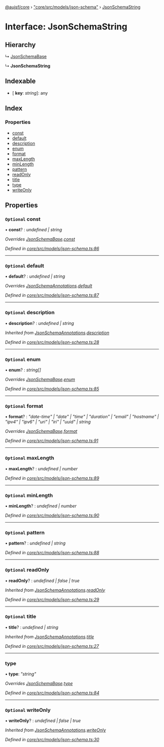 [@aujsf/core](../README.md) › ["core/src/models/json-schema"](../modules/_core_src_models_json_schema_.md) › [JsonSchemaString](_core_src_models_json_schema_.jsonschemastring.md)

# Interface: JsonSchemaString

## Hierarchy

  ↳ [JsonSchemaBase](_core_src_models_json_schema_.jsonschemabase.md)

  ↳ **JsonSchemaString**

## Indexable

* \[ **key**: *string*\]: any

## Index

### Properties

* [const](_core_src_models_json_schema_.jsonschemastring.md#optional-const)
* [default](_core_src_models_json_schema_.jsonschemastring.md#optional-default)
* [description](_core_src_models_json_schema_.jsonschemastring.md#optional-description)
* [enum](_core_src_models_json_schema_.jsonschemastring.md#optional-enum)
* [format](_core_src_models_json_schema_.jsonschemastring.md#optional-format)
* [maxLength](_core_src_models_json_schema_.jsonschemastring.md#optional-maxlength)
* [minLength](_core_src_models_json_schema_.jsonschemastring.md#optional-minlength)
* [pattern](_core_src_models_json_schema_.jsonschemastring.md#optional-pattern)
* [readOnly](_core_src_models_json_schema_.jsonschemastring.md#optional-readonly)
* [title](_core_src_models_json_schema_.jsonschemastring.md#optional-title)
* [type](_core_src_models_json_schema_.jsonschemastring.md#type)
* [writeOnly](_core_src_models_json_schema_.jsonschemastring.md#optional-writeonly)

## Properties

### `Optional` const

• **const**? : *undefined | string*

*Overrides [JsonSchemaBase](_core_src_models_json_schema_.jsonschemabase.md).[const](_core_src_models_json_schema_.jsonschemabase.md#optional-const)*

*Defined in [core/src/models/json-schema.ts:86](https://github.com/jbockle/au-jsonschema-form/blob/05b11cf/packages/core/src/models/json-schema.ts#L86)*

___

### `Optional` default

• **default**? : *undefined | string*

*Overrides [JsonSchemaAnnotations](_core_src_models_json_schema_.jsonschemaannotations.md).[default](_core_src_models_json_schema_.jsonschemaannotations.md#optional-default)*

*Defined in [core/src/models/json-schema.ts:87](https://github.com/jbockle/au-jsonschema-form/blob/05b11cf/packages/core/src/models/json-schema.ts#L87)*

___

### `Optional` description

• **description**? : *undefined | string*

*Inherited from [JsonSchemaAnnotations](_core_src_models_json_schema_.jsonschemaannotations.md).[description](_core_src_models_json_schema_.jsonschemaannotations.md#optional-description)*

*Defined in [core/src/models/json-schema.ts:28](https://github.com/jbockle/au-jsonschema-form/blob/05b11cf/packages/core/src/models/json-schema.ts#L28)*

___

### `Optional` enum

• **enum**? : *string[]*

*Overrides [JsonSchemaBase](_core_src_models_json_schema_.jsonschemabase.md).[enum](_core_src_models_json_schema_.jsonschemabase.md#optional-enum)*

*Defined in [core/src/models/json-schema.ts:85](https://github.com/jbockle/au-jsonschema-form/blob/05b11cf/packages/core/src/models/json-schema.ts#L85)*

___

### `Optional` format

• **format**? : *"date-time" | "date" | "time" | "duration" | "email" | "hostname" | "ipv4" | "ipv6" | "uri" | "iri" | "uuid" | string*

*Overrides [JsonSchemaBase](_core_src_models_json_schema_.jsonschemabase.md).[format](_core_src_models_json_schema_.jsonschemabase.md#optional-format)*

*Defined in [core/src/models/json-schema.ts:91](https://github.com/jbockle/au-jsonschema-form/blob/05b11cf/packages/core/src/models/json-schema.ts#L91)*

___

### `Optional` maxLength

• **maxLength**? : *undefined | number*

*Defined in [core/src/models/json-schema.ts:89](https://github.com/jbockle/au-jsonschema-form/blob/05b11cf/packages/core/src/models/json-schema.ts#L89)*

___

### `Optional` minLength

• **minLength**? : *undefined | number*

*Defined in [core/src/models/json-schema.ts:90](https://github.com/jbockle/au-jsonschema-form/blob/05b11cf/packages/core/src/models/json-schema.ts#L90)*

___

### `Optional` pattern

• **pattern**? : *undefined | string*

*Defined in [core/src/models/json-schema.ts:88](https://github.com/jbockle/au-jsonschema-form/blob/05b11cf/packages/core/src/models/json-schema.ts#L88)*

___

### `Optional` readOnly

• **readOnly**? : *undefined | false | true*

*Inherited from [JsonSchemaAnnotations](_core_src_models_json_schema_.jsonschemaannotations.md).[readOnly](_core_src_models_json_schema_.jsonschemaannotations.md#optional-readonly)*

*Defined in [core/src/models/json-schema.ts:29](https://github.com/jbockle/au-jsonschema-form/blob/05b11cf/packages/core/src/models/json-schema.ts#L29)*

___

### `Optional` title

• **title**? : *undefined | string*

*Inherited from [JsonSchemaAnnotations](_core_src_models_json_schema_.jsonschemaannotations.md).[title](_core_src_models_json_schema_.jsonschemaannotations.md#optional-title)*

*Defined in [core/src/models/json-schema.ts:27](https://github.com/jbockle/au-jsonschema-form/blob/05b11cf/packages/core/src/models/json-schema.ts#L27)*

___

###  type

• **type**: *"string"*

*Overrides [JsonSchemaBase](_core_src_models_json_schema_.jsonschemabase.md).[type](_core_src_models_json_schema_.jsonschemabase.md#optional-type)*

*Defined in [core/src/models/json-schema.ts:84](https://github.com/jbockle/au-jsonschema-form/blob/05b11cf/packages/core/src/models/json-schema.ts#L84)*

___

### `Optional` writeOnly

• **writeOnly**? : *undefined | false | true*

*Inherited from [JsonSchemaAnnotations](_core_src_models_json_schema_.jsonschemaannotations.md).[writeOnly](_core_src_models_json_schema_.jsonschemaannotations.md#optional-writeonly)*

*Defined in [core/src/models/json-schema.ts:30](https://github.com/jbockle/au-jsonschema-form/blob/05b11cf/packages/core/src/models/json-schema.ts#L30)*
